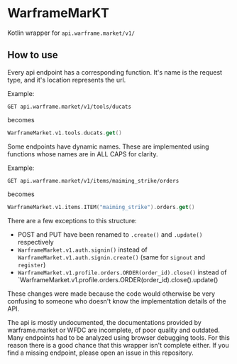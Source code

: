 # WarframeMarKT
Kotlin wrapper for `api.warframe.market/v1/`

## How to use

Every api endpoint has a corresponding function. It's name is the request type, and it's location represents the url.

Example:
```
GET api.warframe.market/v1/tools/ducats
```
becomes
```kotlin
WarframeMarket.v1.tools.ducats.get()
```
Some endpoints have dynamic names. These are implemented using functions whose names are in ALL CAPS for clarity.

Example:
```
GET api.warframe.market/v1/items/maiming_strike/orders
```
becomes
```kotlin
WarframeMarket.v1.items.ITEM("maiming_strike").orders.get()
```
There are a few exceptions to this structure:
- POST and PUT have been renamed to `.create()` and `.update()` respectively
- `WarframeMarket.v1.auth.signin()` instead of `WarframeMarket.v1.auth.signin.create()` (same for `signout` and `register`)
- `WarframeMarket.v1.profile.orders.ORDER(order_id).close()` instead of `WarframeMarket.v1.profile.orders.ORDER(order_id).close().update()

These changes were made because the code would otherwise be very confusing to someone who doesn't know the implementation details of the API.

The api is mostly undocumented, the documentations provided by warframe.market or WFDC are incomplete, of poor quality and outdated. Many endpoints had to be analyzed using browser debugging tools. For this reason there is a good chance that this wrapper isn't complete either. If you find a missing endpoint, please open an issue in this repository.
